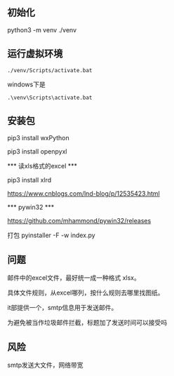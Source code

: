 ## 初始化

python3 -m venv ./venv

## 运行虚拟环境

```
./venv/Scripts/activate.bat
```

windows下是
```
.\venv\Scripts\activate.bat
```





## 安装包

pip3 install wxPython

pip3 install openpyxl

*** 读xls格式的excel ***

pip3 install  xlrd  

https://www.cnblogs.com/lnd-blog/p/12535423.html

*** pywin32 ***

https://github.com/mhammond/pywin32/releases



打包 pyinstaller -F -w index.py

## 问题

邮件中的excel文件，最好统一成一种格式 xlsx。

具体文件规则，从excel哪列，按什么规则去哪里找图纸。

it部提供一个，smtp信息用于发送邮件。

为避免被当作垃圾邮件拦截，标题加了发送时间可以接受吗

## 风险

smtp发送大文件，网络带宽
